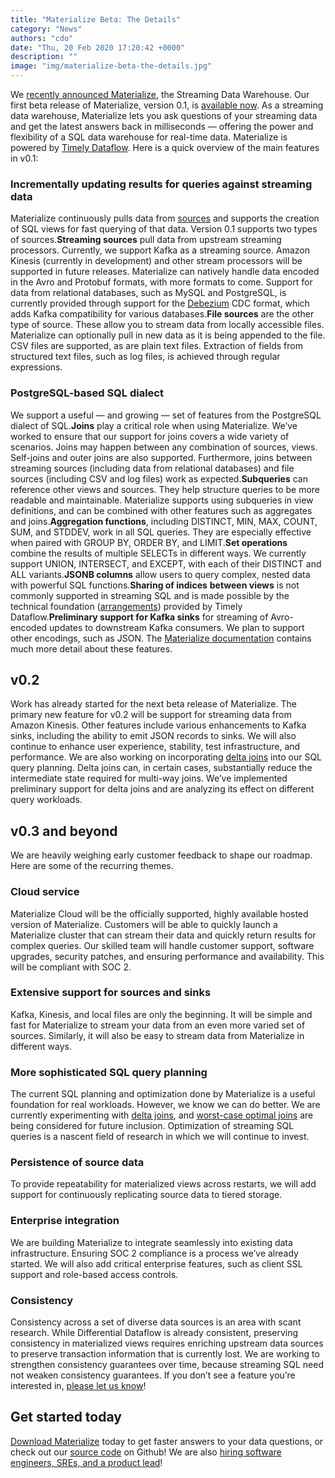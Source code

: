 ```yaml
---
title: "Materialize Beta: The Details"
category: "News"
authors: "cdo"
date: "Thu, 20 Feb 2020 17:20:42 +0000"
description: ""
image: "img/materialize-beta-the-details.jpg"
---
```


We [recently announced Materialize](https://materialize.io/blog-introduction/), the Streaming Data Warehouse. Our first beta release of Materialize, version 0.1, is [available now](https://materialize.io/download/). As a streaming data warehouse, Materialize lets you ask questions of your streaming data and get the latest answers back in milliseconds — offering the power and flexibility of a SQL data warehouse for real-time data. Materialize is powered by [Timely Dataflow](https://github.com/TimelyDataflow/timely-dataflow). Here is a quick overview of the main features in v0.1:

### Incrementally updating results for queries against streaming data

Materialize continuously pulls data from [sources](https://materialize.io/docs/sql/create-source/) and supports the creation of SQL views for fast querying of that data. Version 0.1 supports two types of sources.**Streaming sources** pull data from upstream streaming processors. Currently, we support Kafka as a streaming source. Amazon Kinesis (currently in development) and other stream processors will be supported in future releases. Materialize can natively handle data encoded in the Avro and Protobuf formats, with more formats to come. Support for data from relational databases, such as MySQL and PostgreSQL, is currently provided through support for the [Debezium](https://debezium.io/) CDC format, which adds Kafka compatibility for various databases.**File sources** are the other type of source. These allow you to stream data from locally accessible files. Materialize can optionally pull in new data as it is being appended to the file. CSV files are supported, as are plain text files. Extraction of fields from structured text files, such as log files, is achieved through regular expressions.

### PostgreSQL-based SQL dialect

We support a useful — and growing — set of features from the PostgreSQL dialect of SQL.**Joins** play a critical role when using Materialize. We’ve worked to ensure that our support for joins covers a wide variety of scenarios. Joins may happen between any combination of sources, views. Self-joins and outer joins are also supported. Furthermore, joins between streaming sources (including data from relational databases) and file sources (including CSV and log files) work as expected.**Subqueries** can reference other views and sources. They help structure queries to be more readable and maintainable. Materialize supports using subqueries in view definitions, and can be combined with other features such as aggregates and joins.**Aggregation functions**, including DISTINCT, MIN, MAX, COUNT, SUM, and STDDEV, work in all SQL queries. They are especially effective when paired with GROUP BY, ORDER BY, and LIMIT.**Set operations** combine the results of multiple SELECTs in different ways. We currently support UNION, INTERSECT, and EXCEPT, with each of their DISTINCT and ALL variants.**JSONB columns** allow users to query complex, nested data with powerful SQL functions.**Sharing of indices** **between views** is not commonly supported in streaming SQL and is made possible by the technical foundation ([arrangements](https://timelydataflow.github.io/differential-dataflow/chapter_5/chapter_5.html)) provided by Timely Dataflow.**Preliminary support for Kafka sinks** for streaming of Avro-encoded updates to downstream Kafka consumers. We plan to support other encodings, such as JSON. The [Materialize documentation](https://materialize.io/docs/) contains much more detail about these features.

## v0.2

Work has already started for the next beta release of Materialize. The primary new feature for v0.2 will be support for streaming data from Amazon Kinesis. Other features include various enhancements to Kafka sinks, including the ability to emit JSON records to sinks. We will also continue to enhance user experience, stability, test infrastructure, and performance. We are also working on incorporating [delta joins](https://github.com/frankmcsherry/blog/blob/master/posts/2020-02-15.md) into our SQL query planning. Delta joins can, in certain cases, substantially reduce the intermediate state required for multi-way joins. We’ve implemented preliminary support for delta joins and are analyzing its effect on different query workloads.

## v0.3 and beyond

We are heavily weighing early customer feedback to shape our roadmap. Here are some of the recurring themes.

### Cloud service

Materialize Cloud will be the officially supported, highly available hosted version of Materialize. Customers will be able to quickly launch a Materialize cluster that can stream their data and quickly return results for complex queries. Our skilled team will handle customer support, software upgrades, security patches, and ensuring performance and availability. This will be compliant with SOC 2.

### Extensive support for sources and sinks

Kafka, Kinesis, and local files are only the beginning. It will be simple and fast for Materialize to stream your data from an even more varied set of sources. Similarly, it will also be easy to stream data from Materialize in different ways.

### More sophisticated SQL query planning

The current SQL planning and optimization done by Materialize is a useful foundation for real workloads. However, we know we can do better. We are currently experimenting with [delta joins](https://github.com/frankmcsherry/blog/blob/master/posts/2020-02-15.md), and [worst-case optimal joins](https://github.com/TimelyDataflow/differential-dataflow/tree/master/dogsdogsdogs) are being considered for future inclusion. Optimization of streaming SQL queries is a nascent field of research in which we will continue to invest.

### Persistence of source data

To provide repeatability for materialized views across restarts, we will add support for continuously replicating source data to tiered storage.

### Enterprise integration

We are building Materialize to integrate seamlessly into existing data infrastructure. Ensuring SOC 2 compliance is a process we’ve already started. We will also add critical enterprise features, such as client SSL support and role-based access controls.

### Consistency

Consistency across a set of diverse data sources is an area with scant research. While Differential Dataflow is already consistent, preserving consistency in materialized views requires enriching upstream data sources to preserve transaction information that is currently lost. We are working to strengthen consistency guarantees over time, because streaming SQL need not weaken consistency guarantees. If you don’t see a feature you’re interested in, [please let us know](https://github.com/MaterializeInc/materialize/issues/new/choose)!

## Get started today

[Download Materialize](https://materialize.io/download/) today to get faster answers to your data questions, or check out our [source code](https://github.com/materializeinc/materialize) on Github! We are also [hiring software engineers, SREs, and a product lead](https://materialize.io/careers/)!